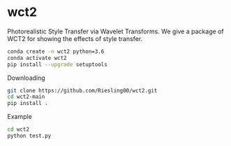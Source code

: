 # wct2
Photorealistic Style Transfer via Wavelet Transforms.
We give a package of WCT2 for showing the effects of style transfer.


```bash
conda create -n wct2 python=3.6
conda activate wct2
pip install --upgrade setuptools
```

Downloading
```bash
git clone https://github.com/Riesling00/wct2.git
cd wct2-main
pip install .
```


Example
```bash
cd wct2
python test.py
